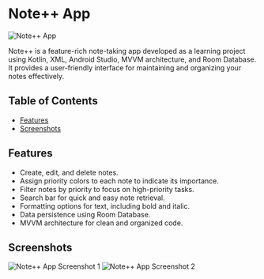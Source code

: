 # Note++ App

![Note++ App](note-plus-plus-screenshot.png)

Note++ is a feature-rich note-taking app developed as a learning project using Kotlin, XML, Android Studio, MVVM architecture, and Room Database. It provides a user-friendly interface for maintaining and organizing your notes effectively.

## Table of Contents

- [Features](#features)
- [Screenshots](#screenshots)

## Features

- Create, edit, and delete notes.
- Assign priority colors to each note to indicate its importance.
- Filter notes by priority to focus on high-priority tasks.
- Search bar for quick and easy note retrieval.
- Formatting options for text, including bold and italic.
- Data persistence using Room Database.
- MVVM architecture for clean and organized code.

## Screenshots

![Note++ App Screenshot 1](note-plus-plus-screenshot1.png)
![Note++ App Screenshot 2](note-plus-plus-screenshot2.png)

